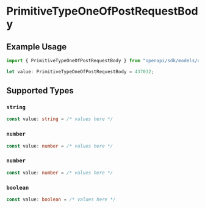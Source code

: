# PrimitiveTypeOneOfPostRequestBody

## Example Usage

```typescript
import { PrimitiveTypeOneOfPostRequestBody } from "openapi/sdk/models/operations";

let value: PrimitiveTypeOneOfPostRequestBody = 437032;
```

## Supported Types

### `string`

```typescript
const value: string = /* values here */
```

### `number`

```typescript
const value: number = /* values here */
```

### `number`

```typescript
const value: number = /* values here */
```

### `boolean`

```typescript
const value: boolean = /* values here */
```

